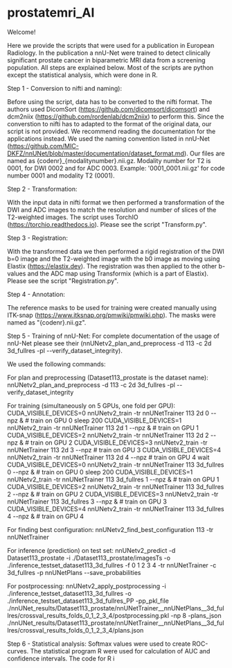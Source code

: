 # prostatemri_AI

Welcome! 

Here we provide the scripts that were used for a publication in European Radiology. In the publication a nnU-Net were trained to detect clinically significant prostate cancer in biparametric MRI data from a screening population. All steps are explained below. Most of the scripts are python except the statistical analysis, which were done in R. 


Step 1 - Conversion to nifti and naming):

Before using the script, data has to be converted to the nifti format. The authors used DicomSort (https://github.com/dicomsort/dicomsort) and dcm2niix (https://github.com/rordenlab/dcm2niix) to perform this. Since the converstion to nifti has to adapted to the format of the original data, our script is not provided. We recommend reading the documentation for the applications instead. 
We used the naming convention listed in nnU-Net (https://github.com/MIC-DKFZ/nnUNet/blob/master/documentation/dataset_format.md). Our files are named as {codenr}_{modalitynumber}.nii.gz. Modality number for T2 is 0001, for DWI 0002 and for ADC 0003. Example: '0001_0001.nii.gz' for code number 0001 and modality T2 (0001).


Step 2 - Transformation:

With the input data in nifti format we then performed a transformation of the DWI and ADC images to match the resolution and number of slices of the T2-weighted images. The script uses TorchIO (https://torchio.readthedocs.io). Please see the script "Transform.py". 


Step 3 - Registration:

With the transformed data we then performed a rigid registration of the DWI b=0 image and the T2-weighted image with the b0 image as moving using Elastix (https://elastix.dev). The registration was then applied to the other b-values and the ADC map using Transformix (which is a part of Elastix). Please see the script "Registration.py".

Step 4 - Annotation:

The reference masks to be used for training were created manually using ITK-snap (https://www.itksnap.org/pmwiki/pmwiki.php). The masks were named as "{codenr}.nii.gz".


Step 5 - Training of nnU-Net:
For complete documentation of the usage of nnU-Net please see their (nnUNetv2_plan_and_preprocess -d 113 -c 2d 3d_fullres -pl --verify_dataset_integrity).

We used the following commands: 

For plan and preprocessing (Dataset113_prostate is the dataset name):
nnUNetv2_plan_and_preprocess -d 113 -c 2d 3d_fullres -pl --verify_dataset_integrity

For training (simultaneously on 5 GPUs, one fold per GPU):
CUDA_VISIBLE_DEVICES=0 nnUNetv2_train -tr nnUNetTrainer 113 2d 0 --npz & # train on GPU 0
sleep 200
CUDA_VISIBLE_DEVICES=1 nnUNetv2_train -tr nnUNetTrainer 113 2d 1 --npz & # train on GPU 1
CUDA_VISIBLE_DEVICES=2 nnUNetv2_train -tr nnUNetTrainer 113 2d 2 --npz & # train on GPU 2
CUDA_VISIBLE_DEVICES=3 nnUNetv2_train -tr nnUNetTrainer 113 2d 3 --npz # train on GPU 3
CUDA_VISIBLE_DEVICES=4 nnUNetv2_train -tr nnUNetTrainer 113 2d 4 --npz # train on GPU 4
wait
CUDA_VISIBLE_DEVICES=0 nnUNetv2_train -tr nnUNetTrainer 113 3d_fullres 0 --npz & # train on GPU 0
sleep 200
CUDA_VISIBLE_DEVICES=1 nnUNetv2_train -tr nnUNetTrainer 113 3d_fullres 1 --npz & # train on GPU 1
CUDA_VISIBLE_DEVICES=2 nnUNetv2_train -tr nnUNetTrainer 113 3d_fullres 2 --npz & # train on GPU 2
CUDA_VISIBLE_DEVICES=3 nnUNetv2_train -tr nnUNetTrainer 113 3d_fullres 3 --npz & # train on GPU 3
CUDA_VISIBLE_DEVICES=4 nnUNetv2_train -tr nnUNetTrainer 113 3d_fullres 4 --npz & # train on GPU 4

For finding best configuration:
nnUNetv2_find_best_configuration 113 -tr nnUNetTrainer

For inference (prediction) on test set:
nnUNetv2_predict -d Dataset113_prostate -i ./Dataset113_prostate/imagesTs -o ./inference_testset_dataset113_3d_fullres -f  0 1 2 3 4 -tr nnUNetTrainer -c 3d_fullres -p nnUNetPlans --save_probabilities

For postprocessing:
nnUNetv2_apply_postprocessing -i ./inference_testset_dataset113_3d_fullres -o ./inference_testset_dataset113_3d_fullres_PP -pp_pkl_file ./nnUNet_results/Dataset113_prostate/nnUNetTrainer__nnUNetPlans__3d_fullres/crossval_results_folds_0_1_2_3_4/postprocessing.pkl -np 8 -plans_json ./nnUNet_results/Dataset113_prostate/nnUNetTrainer__nnUNetPlans__3d_fullres/crossval_results_folds_0_1_2_3_4/plans.json

Step 6 - Statistical analysis:
Softmax values were used to create ROC-curves. The statistical program R were used for calculation of AUC and confidence intervals. The code for R i 




